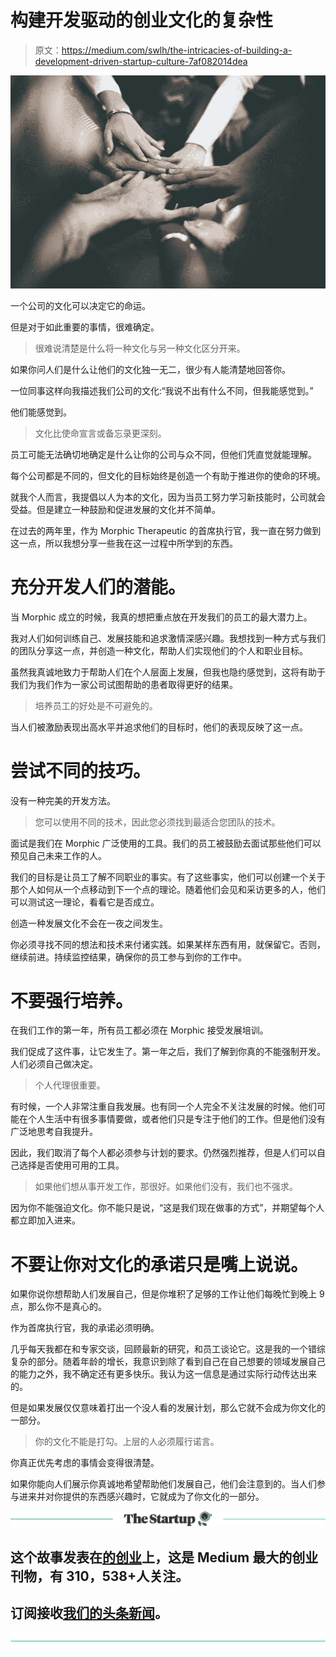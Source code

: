 # 构建开发驱动的创业文化的复杂性

> 原文：<https://medium.com/swlh/the-intricacies-of-building-a-development-driven-startup-culture-7af082014dea>

![](img/00a113f21a5ae067a4f60cde4f80e8fe.png)

一个公司的文化可以决定它的命运。

但是对于如此重要的事情，很难确定。

> 很难说清楚是什么将一种文化与另一种文化区分开来。

如果你问人们是什么让他们的文化独一无二，很少有人能清楚地回答你。

一位同事这样向我描述我们公司的文化:“我说不出有什么不同，但我能感觉到。”

他们能感觉到。

> 文化比使命宣言或备忘录更深刻。

员工可能无法确切地确定是什么让你的公司与众不同，但他们凭直觉就能理解。

每个公司都是不同的，但文化的目标始终是创造一个有助于推进你的使命的环境。

就我个人而言，我提倡以人为本的文化，因为当员工努力学习新技能时，公司就会受益。但是建立一种鼓励和促进发展的文化并不简单。

在过去的两年里，作为 Morphic Therapeutic 的首席执行官，我一直在努力做到这一点，所以我想分享一些我在这一过程中所学到的东西。

# **充分开发人们的潜能。**

当 Morphic 成立的时候，我真的想把重点放在开发我们的员工的最大潜力上。

我对人们如何训练自己、发展技能和追求激情深感兴趣。我想找到一种方式与我们的团队分享这一点，并创造一种文化，帮助人们实现他们的个人和职业目标。

虽然我真诚地致力于帮助人们在个人层面上发展，但我也隐约感觉到，这将有助于我们为我们作为一家公司试图帮助的患者取得更好的结果。

> 培养员工的好处是不可避免的。

当人们被激励表现出高水平并追求他们的目标时，他们的表现反映了这一点。

# **尝试不同的技巧。**

没有一种完美的开发方法。

> 您可以使用不同的技术，因此您必须找到最适合您团队的技术。

面试是我们在 Morphic 广泛使用的工具。我们的员工被鼓励去面试那些他们可以预见自己未来工作的人。

我们的目标是让员工了解不同职业的事实。有了这些事实，他们可以创建一个关于那个人如何从一个点移动到下一个点的理论。随着他们会见和采访更多的人，他们可以测试这一理论，看看它是否成立。

创造一种发展文化不会在一夜之间发生。

你必须寻找不同的想法和技术来付诸实践。如果某样东西有用，就保留它。否则，继续前进。持续监控结果，确保你的员工参与到你的工作中。

# **不要强行培养。**

在我们工作的第一年，所有员工都必须在 Morphic 接受发展培训。

我们促成了这件事，让它发生了。第一年之后，我们了解到你真的不能强制开发。人们必须自己做决定。

> 个人代理很重要。

有时候，一个人非常注重自我发展。也有同一个人完全不关注发展的时候。他们可能在个人生活中有很多事情要做，或者他们只是专注于他们的工作。但是他们没有广泛地思考自我提升。

因此，我们取消了每个人都必须参与计划的要求。仍然强烈推荐，但是人们可以自己选择是否使用可用的工具。

> 如果他们想从事开发工作，那很好。如果他们没有，我们也不强求。

因为你不能强迫文化。你不能只是说，“这是我们现在做事的方式”，并期望每个人都立即加入进来。

# 不要让你对文化的承诺只是嘴上说说。

如果你说你想帮助人们发展自己，但是你堆积了足够的工作让他们每晚忙到晚上 9 点，那么你不是真心的。

作为首席执行官，我的承诺必须明确。

几乎每天我都在和专家交谈，回顾最新的研究，和员工谈论它。这是我的一个错综复杂的部分。随着年龄的增长，我意识到除了看到自己在自己想要的领域发展自己的能力之外，我不确定还有更多快乐。我认为这一信息是通过实际行动传达出来的。

但是如果发展仅仅意味着打出一个没人看的发展计划，那么它就不会成为你文化的一部分。

> 你的文化不能是打勾。上层的人必须履行诺言。

你真正优先考虑的事情会变得很清楚。

如果你能向人们展示你真诚地希望帮助他们发展自己，他们会注意到的。当人们参与进来并对你提供的东西感兴趣时，它就成为了你文化的一部分。

[![](img/308a8d84fb9b2fab43d66c117fcc4bb4.png)](https://medium.com/swlh)

## 这个故事发表在[的创业](https://medium.com/swlh)上，这是 Medium 最大的创业刊物，有 310，538+人关注。

## 订阅接收[我们的头条新闻](http://growthsupply.com/the-startup-newsletter/)。

[![](img/b0164736ea17a63403e660de5dedf91a.png)](https://medium.com/swlh)
